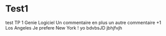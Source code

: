 # Test1
test TP 1 Genie Logiciel
Un commentaire en plus
un autre commentaire 
+1
Los Angeles
Je prefere New York !
yo
bdvbsJD
jbhjfvjh